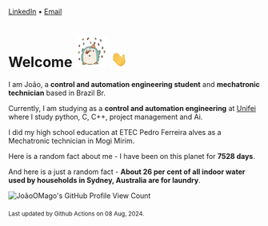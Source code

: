 [LinkedIn](https://www.linkedin.com/in/joão-pedro-gozzoli-b95641301/) &bull;
[Email](joaopedrogozzoli@gmail.com)

# Welcome <img src="happy.gif" height="64px" /> <img src="wave.gif" height="32px" />

I am João, a  **control and automation engineering student** and **mechatronic technician** based in Brazil Br.

Currently, I am studying as a **control and automation engineering** at [Unifei](https://unifei.edu.br) where I study python, C, C++, project management and Ai.

I did my high school education at ETEC Pedro Ferreira alves as a Mechatronic technician in Mogi Mirim.

Here is a random fact about me - I have been on this planet for **7528 days**.

And here is a just a random fact -  **About 26 per cent of all indoor water used by households in Sydney, Australia are for laundry**.

![JoãoOMago's GitHub Profile View Count](https://komarev.com/ghpvc/?username=JoaoOMago)

<sub>Last updated by Github Actions on 08 Aug, 2024.</sub>
